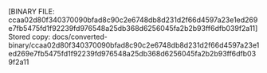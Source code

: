 [BINARY FILE: ccaa02d80f340370090bfad8c90c2e6748db8d231d2f66d4597a23e1ed269e7fb5475fd1f92239fd976548a25db368d6256045fa2b2b93ff6dfb039f2a11]
Stored copy: docs/converted-binary/ccaa02d80f340370090bfad8c90c2e6748db8d231d2f66d4597a23e1ed269e7fb5475fd1f92239fd976548a25db368d6256045fa2b2b93ff6dfb039f2a11
